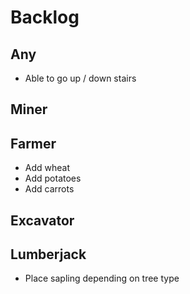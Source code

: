 # Backlog
## Any
+ Able to go up / down stairs

## Miner

## Farmer
+ Add wheat
+ Add potatoes
+ Add carrots

## Excavator

## Lumberjack
+ Place sapling depending on tree type
